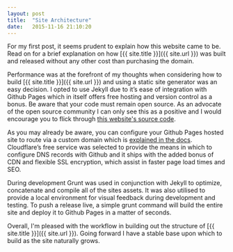 ```yaml
---
layout: post
title:  "Site Architecture"
date:   2015-11-16 21:10:20
---
```

For my first post, it seems prudent to explain how this website came to be. Read on for a brief explanation on how [{{ site.title }}]({{ site.url }}) was built and released without any other cost than purchasing the domain.

Performance was at the forefront of my thoughts when considering how to build [{{ site.title }}]({{ site.url }}) and using a static site generator was an easy decision. I opted to use Jekyll due to it’s ease of integration with Github Pages which in itself offers free hosting and version control as a bonus. Be aware that your code must remain open source. As an advocate of the open source community I can only see this as a positive and I would encourage you to flick through [this website's source code](https://github.com/danjayrose/danielro.se).

As you may already be aware, you can configure your Github Pages hosted site to route via a custom domain which is [explained in the docs](https://help.github.com/articles/about-custom-domains-for-github-pages-sites/). Cloudflare’s free service was selected to provide the means in which to configure DNS records with Github and it ships with the added bonus of CDN and flexible SSL encryption, which assist in faster page load times and SEO.

During development Grunt was used in conjunction with Jekyll to optimize, concatenate and compile all of the sites assets. It was also utilised to provide a local environment for visual feedback during development and testing. To push a release live, a simple grunt command will build the entire site and deploy it to Github Pages in a matter of seconds.

Overall, I'm pleased with the workflow in building out the structure of [{{ site.title }}]({{ site.url }}). Going forward I have a stable base upon which to build as the site naturally grows.
